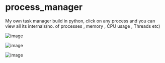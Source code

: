 # process_manager
My own task manager build in python, click on any process and you can view all its internals(no. of processes , memory , CPU usage , Threads etc)

![image](https://github.com/biohacker0/process_manager/assets/50107470/c9a28477-a365-42cd-a4ca-0c9c40e8e091)

![image](https://github.com/biohacker0/process_manager/assets/50107470/a5b0be67-d860-4eed-9fdd-ae1282fdf7df)

![image](https://github.com/biohacker0/process_manager/assets/50107470/284c58d8-bf5a-455b-835a-3c9ad2ff811f)


